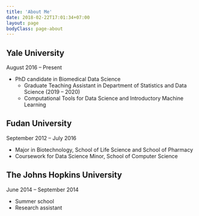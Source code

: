 ```yaml
---
title: 'About Me'
date: 2018-02-22T17:01:34+07:00
layout: page
bodyClass: page-about
---
```


## Yale University			        	     										
August 2016 – Present

- PhD candidate in Biomedical Data Science 
	- Graduate Teaching Assistant in Department of Statistics and Data Science (2019 – 2020)
	- Computational Tools for Data Science and Introductory Machine Learning

## Fudan University 

September 2012 – July 2016

- Major in Biotechnology, School of Life Science and School of Pharmacy
- Coursework for Data Science Minor, School of Computer Science 


## The Johns Hopkins University 

June 2014 – September 2014

- Summer school 
- Research assistant